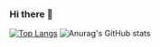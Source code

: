 ### Hi there 👋
[![Top Langs](https://github-readme-stats.vercel.app/api/top-langs/?username=vitordelucca&layout=compact&show_icons=true&theme=radical)](https://github.com/anuraghazra/github-readme-stats) ![Anurag's GitHub stats](https://github-readme-stats.vercel.app/api?username=vitordelucca&count_private=true&show_icons=true&theme=radical)
